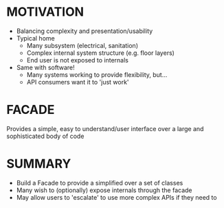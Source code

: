 # MOTIVATION
- Balancing complexity and presentation/usability
- Typical home 
  - Many subsystem (electrical, sanitation)
  - Complex internal system structure (e.g. floor layers)
  - End user is not exposed to internals
- Same with software!
  - Many systems working to provide flexibility, but...
  - API consumers want it to 'just work'

# FACADE 
Provides a simple, easy to understand/user interface over a large and sophisticated body of code

# SUMMARY
- Build a Facade to provide a simplified over a set of classes
- Many wish to (optionally) expose internals through the facade
- May allow users to 'escalate' to use more complex APIs if they need to